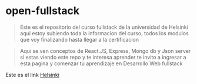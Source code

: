 # open-fullstack

> Este es el repositorio del curso fullstack de la universidad de Helsinki aqui estoy subiendo toda la informacion del curso, todos los modulos que voy finalizando hasta llegar a la certificacion 

>Aqui se ven conceptos de React.JS, Express, Mongo db y Json server si estas viendo este repo y te interesa aprender te invito a ingresar a esta pagina y comenzar tu aprendizaje en Desarrollo Web fullstack 

Este es el link [Helsinki](https://fullstackopen.com/es/)
